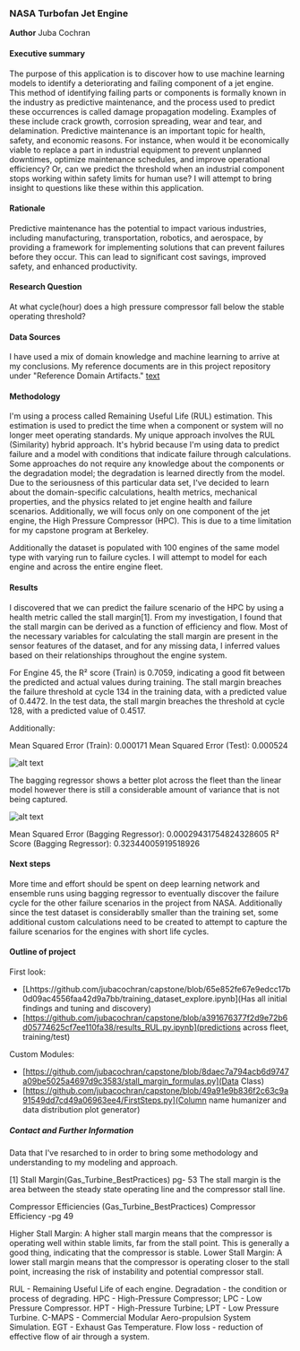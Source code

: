 ### NASA Turbofan Jet Engine

**Author**
Juba Cochran

#### Executive summary
The purpose of this application is to discover how to use machine learning models to identify a deteriorating and failing component of a jet engine. This method of identifying failing parts or components is formally known in the industry as predictive maintenance, and the process used to predict these occurrences is called damage propagation modeling. Examples of these include crack growth, corrosion spreading, wear and tear, and delamination. Predictive maintenance is an important topic for health, safety, and economic reasons. For instance, when would it be economically viable to replace a part in industrial equipment to prevent unplanned downtimes, optimize maintenance schedules, and improve operational efficiency? Or, can we predict the threshold when an industrial component stops working within safety limits for human use? I will attempt to bring insight to questions like these within this application.


#### Rationale
Predictive maintenance has the potential to impact various industries, including manufacturing, transportation, robotics, and aerospace, by providing a framework for implementing solutions that can prevent failures before they occur. This can lead to significant cost savings, improved safety, and enhanced productivity.

#### Research Question
At what cycle(hour) does a high pressure compressor fall below the stable operating threshold?

#### Data Sources
I have used a mix of domain knowledge and machine learning to arrive at my conclusions. My reference documents are in this project repository under "Reference Domain Artifacts."
[text](<AI_ML_UC_Berkeley/capstone/Reference Domain Artifacts>)



#### Methodology
I'm using a process called Remaining Useful Life (RUL) estimation. This estimation is used to predict the time when a component or system will no longer meet operating standards. My unique approach involves the RUL (Similarity) hybrid approach. It's hybrid because I'm using data to predict failure and a model with conditions that indicate failure through calculations. Some approaches do not require any knowledge about the components or the degradation model; the degradation is learned directly from the model. Due to the seriousness of this particular data set, I've decided to learn about the domain-specific calculations, health metrics, mechanical properties, and the physics related to jet engine health and failure scenarios. Additionally, we will focus only on one component of the jet engine, the High Pressure Compressor (HPC). This is due to a time limitation for my capstone program at Berkeley. 

Additionally the dataset is populated with 100 engines of the same model type with varying run to failure cycles. I will attempt to model for each engine and across the entire engine fleet. 

#### Results
I discovered that we can predict the failure scenario of the HPC by using a health metric called the stall margin[1]. From my investigation, I found that the stall margin can be derived as a function of efficiency and flow. Most of the necessary variables for calculating the stall margin are present in the sensor features of the dataset, and for any missing data, I inferred values based on their relationships throughout the engine system.

For Engine 45, the R² score (Train) is 0.7059, indicating a good fit between the predicted and actual values during training. The stall margin breaches the failure threshold at cycle 134 in the training data, with a predicted value of 0.4472. In the test data, the stall margin breaches the threshold at cycle 128, with a predicted value of 0.4517.

Additionally:

Mean Squared Error (Train): 0.000171
Mean Squared Error (Test): 0.000524


![alt text](image.png)

The bagging regressor shows a better plot across the fleet than the linear model however there is still a considerable amount of variance that is not being captured. 

![alt text](image.png)

Mean Squared Error (Bagging Regressor): 0.00029431754824328605
R² Score (Bagging Regressor): 0.32344005919518926



#### Next steps
More time and effort should be spent on deep learning network and ensemble runs using bagging regressor to eventually discover the failure cycle for the other failure scenarios in the project from NASA. Additionally since the test dataset is considerablly smaller than the training set, some additional custom calculations need to be created to attempt to capture the failure scenarios for the engines with short life cycles. 

#### Outline of project
First look:
- [Lhttps://github.com/jubacochran/capstone/blob/65e852fe67e9edcc17b0d09ac4556faa42d9a7bb/training_dataset_explore.ipynb](Has all initial findings and tuning and discovery)
- [https://github.com/jubacochran/capstone/blob/a391676377f2d9e72b6d05774625cf7ee110fa38/results_RUL.py.ipynb](predictions across fleet, training/test)

Custom Modules:
- [https://github.com/jubacochran/capstone/blob/8daec7a794acb6d9747a09be5025a4697d9c3583/stall_margin_formulas.py](Data Class)
- [https://github.com/jubacochran/capstone/blob/49a91e9b836f2c63c9a91549dd7cd49a06963ee4/FirstSteps.py](Column name humanizer and data distribution plot generator)



##### Contact and Further Information
Data that I've resarched to in order to bring some methodology and understanding to my modeling and approach.

[1] Stall Margin(Gas_Turbine_BestPractices) pg- 53
 The  stall margin is the area between the steady 
state operating line and the compressor stall line.

Compressor Efficiencies (Gas_Turbine_BestPractices)
Compressor Efficiency -pg 49

Higher Stall Margin: A higher stall margin means that the compressor is operating well within stable limits, far from the stall point. This is generally a good thing, indicating that the compressor is stable.
Lower Stall Margin: A lower stall margin means that the compressor is operating closer to the stall point, increasing the risk of instability and potential compressor stall.

RUL - Remaining Useful Life of each engine.
Degradation - the condition or process of degrading.
HPC - High-Pressure Compressor; LPC - Low Pressure Compressor.
HPT - High-Pressure Turbine; LPT - Low Pressure Turbine.
C-MAPS - Commercial Modular Aero-propulsion System Simulation.
EGT - Exhaust Gas Temperature.
Flow loss - reduction of effective flow of air through a system.
